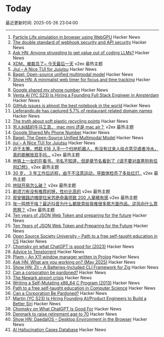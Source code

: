 # Today

最近更新时间: 2025-05-26 23:04:00

--- 
1. [Particle Life simulation in browser using WebGPU](https://lisyarus.github.io/blog/posts/particle-life-simulation-in-browser-using-webgpu.html) Hacker News
2. [The double standard of webhook security and API security](https://www.speakeasy.com/blog/webhook-security) Hacker News
3. [Ask HN: Anyone struggling to get value out of coding LLMs?](https://news.ycombinator.com/item?id=44095189) Hacker News
4. [XDM，被裁员了~ 今天最后一天](https://www.v2ex.com/t/1134336) v2ex 最热主题
5. [Jjui – A Nice TUI for Jujutsu](https://github.com/idursun/jjui) Hacker News
6. [Bagel: Open-source unified multimodal model](https://bagel-ai.org/) Hacker News
7. [Show HN: A minimalist web timer for focus and time tracking](https://iamlockedin.com/) Hacker News
8. [Google shared my phone number](https://danq.me/2025/05/21/google-shared-my-phone-number/) Hacker News
9. [Venta AI (YC S23) Is Hiring a Founding Full Stack Engineer in Amsterdam](https://www.ycombinator.com/companies/venta-ai/jobs/K8m4p6z-founding-full-stack-engineer) Hacker News
10. [GitHub issues is almost the best notebook in the world](https://simonwillison.net/2025/May/26/notes/) Hacker News
11. [Lieferando.de has captured 5.7% of restaurant related domain names](https://mondaybits.com/lieferando-captured-6-percent-of-restaurant-related-domain-names/) Hacker News
12. [The truth about soft plastic recycling points](https://www.everydayplastic.org/softplastic) Hacker News
13. [穷人纠结的牛马工具， mac mini 还是 mac air？](https://www.v2ex.com/t/1134273) v2ex 最热主题
14. [Google Shared My Phone Number](https://danq.me/2025/05/21/google-shared-my-phone-number/) Hacker News
15. [Bagel: The Open-Source Unified Multimodal Model](https://bagel-ai.org/) Hacker News
16. [jjui – A Nice TUI for Jujutsu](https://github.com/idursun/jjui) Hacker News
17. [迫于太懒，想趁 618 入手一个扫地机器人，有没有过来人给点意见或者冷水，真的能解放双手吗...](https://www.v2ex.com/t/1134289) v2ex 最热主题
18. [地铁上一女的在看书，书名不知道，但是章节名看到了《请不要对直男抱有任何幻想》](https://www.v2ex.com/t/1134280) v2ex 最热主题
19. [30 岁， 3 年工作后远程，由于不注意运动，导致体检亮了多处红灯..](https://www.v2ex.com/t/1134274) v2ex 最热主题
20. [地狱开局怎么破？](https://www.v2ex.com/t/1134271) v2ex 最热主题
21. [剃须刀有没有推荐的呀，性价比高的](https://www.v2ex.com/t/1134270) v2ex 最热主题
22. [观安徽路边摊提拉米苏绝命毒师致 200 人窜稀有感](https://www.v2ex.com/t/1134267) v2ex 最热主题
23. [张一鸣想干啥？最近抖音为什么都故意给我推很多那方面作品，这风向什么意思啊？](https://www.v2ex.com/t/1134242) v2ex 最热主题
24. [Ten years of JSON Web Token and preparing for the future](https://self-issued.info/?p=2708) Hacker News
25. [Ten Years of JSON Web Token and Preparing for the Future](https://self-issued.info/?p=2708) Hacker News
26. [Open Source Society University – Path to a free self-taught education in CS](https://github.com/ossu/computer-science) Hacker News
27. [Chomsky on what ChatGPT is good for (2023)](https://chomsky.info/20230503-2/) Hacker News
28. [Advice to Tenstorrent](https://github.com/geohot/tt-tiny) Hacker News
29. [Plwm – An X11 window manager written in Prolog](https://github.com/Seeker04/plwm) Hacker News
30. [Ask HN: What are you working on? (May 2025)](https://news.ycombinator.com/item?id=44090387) Hacker News
31. [Show HN: Zli – A Batteries-Included CLI Framework for Zig](https://github.com/xcaeser/zli) Hacker News
32. [Can a corporation be pardoned?](https://papers.ssrn.com/sol3/papers.cfm?abstract_id=5202339) Hacker News
33. [The Newark airport crisis](https://www.theverge.com/planes/673462/newark-airport-delay-air-traffic-control-tracon-radar) Hacker News
34. [Writing a Self-Mutating x86_64 C Program (2013)](https://ephemeral.cx/2013/12/writing-a-self-mutating-x86_64-c-program/) Hacker News
35. [Path to a free self-taught education in Computer Science](https://github.com/ossu/computer-science) Hacker News
36. [Can a Corporation Be Pardoned?](https://papers.ssrn.com/sol3/papers.cfm?abstract_id=5202339) Hacker News
37. [Martin (YC S23) Is Hiring Founding AI/Product Engineers to Build a Better Siri](https://www.ycombinator.com/companies/martin/jobs) Hacker News
38. [Chomsky on What ChatGPT Is Good For](https://chomsky.info/20230503-2/) Hacker News
39. [Denmark to raise retirement age to 70](https://www.telegraph.co.uk/world-news/2025/05/23/denmark-raise-retirement-age-70/) Hacker News
40. [Show HN: DaedalOS – Desktop Environment in the Browser](https://github.com/DustinBrett/daedalOS) Hacker News
41. [AI Hallucination Cases Database](https://www.damiencharlotin.com/hallucinations/) Hacker News
